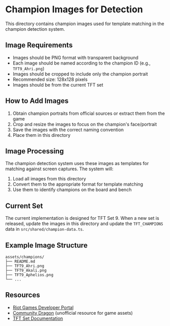 # Champion Images for Detection

This directory contains champion images used for template matching in the champion detection system.

## Image Requirements

- Images should be PNG format with transparent background
- Each image should be named according to the champion ID (e.g., `TFT9_Ahri.png`)
- Images should be cropped to include only the champion portrait
- Recommended size: 128x128 pixels
- Images should be from the current TFT set

## How to Add Images

1. Obtain champion portraits from official sources or extract them from the game
2. Crop and resize the images to focus on the champion's face/portrait
3. Save the images with the correct naming convention
4. Place them in this directory

## Image Processing

The champion detection system uses these images as templates for matching against screen captures. The system will:

1. Load all images from this directory
2. Convert them to the appropriate format for template matching
3. Use them to identify champions on the board and bench

## Current Set

The current implementation is designed for TFT Set 9. When a new set is released, update the images in this directory and update the `TFT_CHAMPIONS` data in `src/shared/champion-data.ts`.

## Example Image Structure

```
assets/champions/
├── README.md
├── TFT9_Ahri.png
├── TFT9_Akali.png
├── TFT9_Aphelios.png
└── ...
```

## Resources

- [Riot Games Developer Portal](https://developer.riotgames.com/)
- [Community Dragon](https://raw.communitydragon.org/) (unofficial resource for game assets)
- [TFT Set Documentation](https://www.leagueoflegends.com/en-us/news/game-updates/teamfight-tactics-set-9-remix-rumble-overview/)
